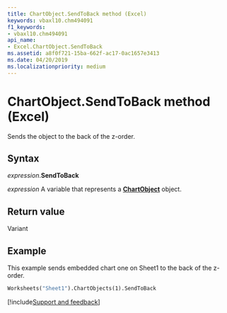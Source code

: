 ```yaml
---
title: ChartObject.SendToBack method (Excel)
keywords: vbaxl10.chm494091
f1_keywords:
- vbaxl10.chm494091
api_name:
- Excel.ChartObject.SendToBack
ms.assetid: a8f0f721-15ba-662f-ac17-0ac1657e3413
ms.date: 04/20/2019
ms.localizationpriority: medium
---
```



# ChartObject.SendToBack method (Excel)

Sends the object to the back of the z-order.


## Syntax

_expression_.**SendToBack**

_expression_ A variable that represents a **[ChartObject](Excel.ChartObject.md)** object.


## Return value

Variant


## Example

This example sends embedded chart one on Sheet1 to the back of the z-order.

```vb
Worksheets("Sheet1").ChartObjects(1).SendToBack
```



[!include[Support and feedback](~/includes/feedback-boilerplate.md)]